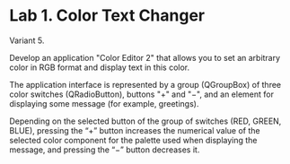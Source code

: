 # Lab 1. Color Text Changer
Variant 5.

Develop an application "Color Editor 2" that allows you to set an 
arbitrary color in RGB format and display text in this color.

The application interface is represented by a group (QGroupBox) of 
three color switches (QRadioButton), buttons "+" and "−", and an element 
for displaying some message (for example, greetings). 

Depending on the selected button of the group of switches (RED, GREEN, BLUE), 
pressing the “+” button increases the numerical value of the selected color component for the palette used when displaying the message, and pressing the “−” button decreases it.
